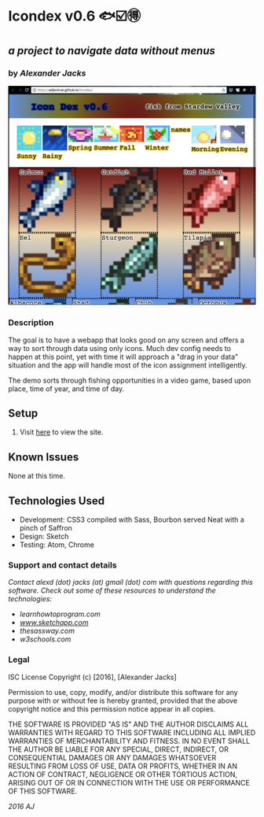 
# Icondex v0.6 :fish::ballot_box_with_check::ideograph_advantage:
## _a project to navigate data without menus_
### by _Alexander Jacks_

![screenshot](/img/screenshot.png)
### Description
The goal is to have a webapp that looks good on any screen and offers a way to sort through data using only icons. Much dev config needs to happen at this point, yet with time it will approach a "drag in your data" situation and the app will handle most of the icon assignment intelligently.

The demo sorts through fishing opportunities in a video game, based upon place, time of year, and time of day.

## Setup
1. Visit [here](https://adjectival.github.io/icondex/) to view the site.

## Known Issues
None at this time.

## Technologies Used
- Development: CSS3 compiled with Sass, Bourbon served Neat with a pinch of Saffron
- Design: Sketch
- Testing: Atom, Chrome

### Support and contact details
_Contact alexd (dot) jacks (at) gmail (dot) com with questions regarding this software.
Check out some of these resources to understand the technologies:_
- _learnhowtoprogram.com_
- _www.sketchapp.com_
- _thesassway.com_
- _w3schools.com_

### Legal
ISC License
Copyright (c) [2016], [Alexander Jacks]

Permission to use, copy, modify, and/or distribute this software for any purpose with or without fee is hereby granted, provided that the above copyright notice and this permission notice appear in all copies.

THE SOFTWARE IS PROVIDED "AS IS" AND THE AUTHOR DISCLAIMS ALL WARRANTIES WITH REGARD TO THIS SOFTWARE INCLUDING ALL IMPLIED WARRANTIES OF MERCHANTABILITY AND FITNESS. IN NO EVENT SHALL THE AUTHOR BE LIABLE FOR ANY SPECIAL, DIRECT, INDIRECT, OR CONSEQUENTIAL DAMAGES OR ANY DAMAGES WHATSOEVER RESULTING FROM LOSS OF USE, DATA OR PROFITS, WHETHER IN AN ACTION OF CONTRACT, NEGLIGENCE OR OTHER TORTIOUS ACTION, ARISING OUT OF OR IN CONNECTION WITH THE USE OR PERFORMANCE OF THIS SOFTWARE.

*2016 AJ*
